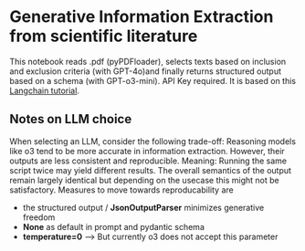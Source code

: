 # Generative Information Extraction from scientific literature

This notebook reads .pdf (pyPDFloader), selects texts based on inclusion and exclusion criteria (with GPT-4o)and finally returns structured output based on a schema (with GPT-o3-mini). API Key required.
It is based on this [Langchain tutorial](https://python.langchain.com/docs/tutorials/extraction/).

## Notes on LLM choice
When selecting an LLM, consider the following trade-off:
Reasoning models like o3 tend to be more accurate in information extraction. However, their outputs are less consistent and reproducible. Meaning: Running the same script twice may yield different results. The overall semantics of the output remain largely identical but depending on the usecase this might not be satisfactory. Measures to move towards reproducability are 
- the structured output / **JsonOutputParser** minimizes generative freedom
- **None** as default in prompt and pydantic schema
- **temperature=0** --> But currently o3 does not accept this parameter



